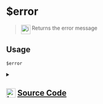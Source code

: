 # $error
> <img align="top" src="https://upload.wikimedia.org/wikipedia/commons/thumb/e/e4/Infobox_info_icon.svg/160px-Infobox_info_icon.svg.png?20150409153300" alt="image" width="25" height="auto"> Returns the error message
## Usage
```
$error
```
<details>
<summary>
    
## <img align="top" src="https://cdn4.iconfinder.com/data/icons/iconsimple-logotypes/512/github-512.png" alt="image" width="25" height="auto">  [Source Code](https://github.com/tryforge/ForgeScript-V2/blob/main/src/native/error.ts)
    
</summary>
    
```ts
import { NativeFunction, Return } from "../structures"

export default new NativeFunction({
    name: "$error",
    version: "1.0.0",
    description: "Returns the error message",
    unwrap: false,
    execute(ctx) {
        return this.success(ctx.runtime.extras)
    },
})

```
    
</details>